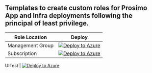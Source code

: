 ## Templates to create custom roles for Prosimo App and Infra deployments following the principal of least privilege.

| Role Location | Deploy |
 --- | ---
Management Group | [![Deploy to Azure](https://aka.ms/deploytoazurebutton)](https://portal.azure.com/#blade/Microsoft_Azure_CreateUIDef/CustomDeploymentBlade/uri/https%3A%2F%2Fraw.githubusercontent.com%2Ferickmoore%2Fpoc%2Fem-cloudcreate%2Fprosimo%2FTemplates%2Fprosimo-roles-mg-deploy.json/uiFormDefinitionUri/https%3A%2F%2Fraw.githubusercontent.com%2Ferickmoore%2Fpoc%2Fem-cloudcreate%2Fprosimo%2FTemplates%2Fmgt-portalui.json)
Subscription | [![Deploy to Azure](https://aka.ms/deploytoazurebutton)](https://portal.azure.com/#blade/Microsoft_Azure_CreateUIDef/CustomDeploymentBlade/uri/https%3A%2F%2Fraw.githubusercontent.com%2Ferickmoore%2Fpoc%2Fmain%2Fprosimo%2FTemplates%2Fsub-deploy.json/uiFormDefinitionUri/https%3A%2F%2Fraw.githubusercontent.com%2Ferickmoore%2Fpoc%2Fmain%2Fprosimo%2FTemplates%2Fsub-portalui.json)



UITest | [![Deploy to Azure](https://aka.ms/deploytoazurebutton)](https://portal.azure.com/#blade/Microsoft_Azure_CreateUIDef/CustomDeploymentBlade/uri/https%3A%2F%2Fraw.githubusercontent.com%2Ferickmoore%2Fpoc%2Fem-cloudcreate%2Fprosimo%2FTemplates%2Foutput.json/uiFormDefinitionUri/https%3A%2F%2Fraw.githubusercontent.com%2Ferickmoore%2Fpoc%2Fem-cloudcreate%2Fprosimo%2FTemplates%2Fonboard-portalui.json)